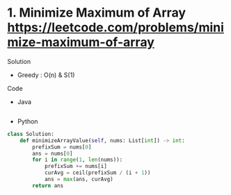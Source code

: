 # 1. Minimize Maximum of Array https://leetcode.com/problems/minimize-maximum-of-array

Solution

- Greedy : O(n) & S(1)

Code

- Java

```java

```

- Python

```python
class Solution:
    def minimizeArrayValue(self, nums: List[int]) -> int:
        prefixSum = nums[0]
        ans = nums[0]
        for i in range(1, len(nums)):
            prefixSum += nums[i]
            curAvg = ceil(prefixSum / (i + 1))
            ans = max(ans, curAvg)
        return ans
```
